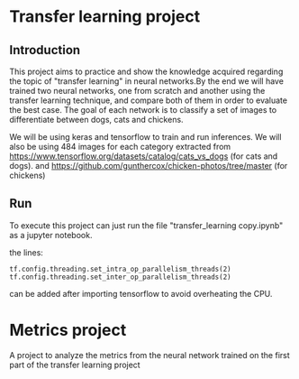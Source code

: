 # Transfer learning project

## Introduction
  This project aims to practice and show the knowledge acquired regarding the topic of "transfer learning" in neural networks.By the end we will have trained two neural networks, one from scratch and another using the transfer learning technique, and compare both of them in order to evaluate the best case. The goal of each network is to classify a set of images to differentiate between dogs, cats and chickens.

  We will be using keras and tensorflow to train and run inferences. We will also be using 484 images for each category extracted from https://www.tensorflow.org/datasets/catalog/cats_vs_dogs (for cats and dogs). and https://github.com/gunthercox/chicken-photos/tree/master (for chickens)

## Run
  To execute this project can just run the file "transfer_learning copy.ipynb" as a jupyter notebook.

  the lines:
  
    tf.config.threading.set_intra_op_parallelism_threads(2)
    tf.config.threading.set_inter_op_parallelism_threads(2)
  
  can be added after importing tensorflow to avoid overheating the CPU.


# Metrics project
  A project to analyze the metrics from the neural network trained on the first part of the transfer learning project
